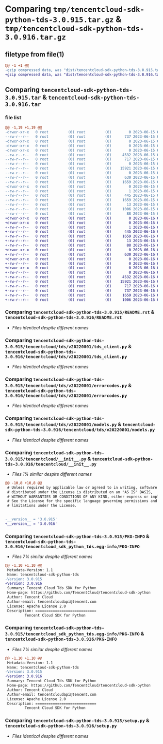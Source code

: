 # Comparing `tmp/tencentcloud-sdk-python-tds-3.0.915.tar.gz` & `tmp/tencentcloud-sdk-python-tds-3.0.916.tar.gz`

## filetype from file(1)

```diff
@@ -1 +1 @@
-gzip compressed data, was "dist/tencentcloud-sdk-python-tds-3.0.915.tar", last modified: Thu Jun 15 00:34:53 2023, max compression
+gzip compressed data, was "dist/tencentcloud-sdk-python-tds-3.0.916.tar", last modified: Fri Jun 16 00:42:42 2023, max compression
```

## Comparing `tencentcloud-sdk-python-tds-3.0.915.tar` & `tencentcloud-sdk-python-tds-3.0.916.tar`

### file list

```diff
@@ -1,19 +1,19 @@
-drwxr-xr-x   0 root         (0) root         (0)        0 2023-06-15 00:34:53.000000 tencentcloud-sdk-python-tds-3.0.915/
--rw-r--r--   0 root         (0) root         (0)      737 2023-06-15 00:34:53.000000 tencentcloud-sdk-python-tds-3.0.915/README.rst
-drwxr-xr-x   0 root         (0) root         (0)        0 2023-06-15 00:34:53.000000 tencentcloud-sdk-python-tds-3.0.915/tencentcloud/
-drwxr-xr-x   0 root         (0) root         (0)        0 2023-06-15 00:34:53.000000 tencentcloud-sdk-python-tds-3.0.915/tencentcloud/tds/
-drwxr-xr-x   0 root         (0) root         (0)        0 2023-06-15 00:34:53.000000 tencentcloud-sdk-python-tds-3.0.915/tencentcloud/tds/v20220801/
--rw-r--r--   0 root         (0) root         (0)     4532 2023-06-15 00:34:53.000000 tencentcloud-sdk-python-tds-3.0.915/tencentcloud/tds/v20220801/tds_client.py
--rw-r--r--   0 root         (0) root         (0)      717 2023-06-15 00:34:53.000000 tencentcloud-sdk-python-tds-3.0.915/tencentcloud/tds/v20220801/errorcodes.py
--rw-r--r--   0 root         (0) root         (0)        0 2023-06-15 00:34:53.000000 tencentcloud-sdk-python-tds-3.0.915/tencentcloud/tds/v20220801/__init__.py
--rw-r--r--   0 root         (0) root         (0)    15921 2023-06-15 00:34:53.000000 tencentcloud-sdk-python-tds-3.0.915/tencentcloud/tds/v20220801/models.py
--rw-r--r--   0 root         (0) root         (0)        0 2023-06-15 00:34:53.000000 tencentcloud-sdk-python-tds-3.0.915/tencentcloud/tds/__init__.py
--rw-r--r--   0 root         (0) root         (0)      630 2023-06-15 00:34:53.000000 tencentcloud-sdk-python-tds-3.0.915/tencentcloud/__init__.py
--rw-r--r--   0 root         (0) root         (0)     1659 2023-06-15 00:34:53.000000 tencentcloud-sdk-python-tds-3.0.915/PKG-INFO
-drwxr-xr-x   0 root         (0) root         (0)        0 2023-06-15 00:34:53.000000 tencentcloud-sdk-python-tds-3.0.915/tencentcloud_sdk_python_tds.egg-info/
--rw-r--r--   0 root         (0) root         (0)        1 2023-06-15 00:34:53.000000 tencentcloud-sdk-python-tds-3.0.915/tencentcloud_sdk_python_tds.egg-info/dependency_links.txt
--rw-r--r--   0 root         (0) root         (0)      445 2023-06-15 00:34:53.000000 tencentcloud-sdk-python-tds-3.0.915/tencentcloud_sdk_python_tds.egg-info/SOURCES.txt
--rw-r--r--   0 root         (0) root         (0)     1659 2023-06-15 00:34:53.000000 tencentcloud-sdk-python-tds-3.0.915/tencentcloud_sdk_python_tds.egg-info/PKG-INFO
--rw-r--r--   0 root         (0) root         (0)       13 2023-06-15 00:34:53.000000 tencentcloud-sdk-python-tds-3.0.915/tencentcloud_sdk_python_tds.egg-info/top_level.txt
--rw-r--r--   0 root         (0) root         (0)     1006 2023-06-15 00:34:53.000000 tencentcloud-sdk-python-tds-3.0.915/setup.py
--rw-r--r--   0 root         (0) root         (0)       88 2023-06-15 00:34:53.000000 tencentcloud-sdk-python-tds-3.0.915/setup.cfg
+drwxr-xr-x   0 root         (0) root         (0)        0 2023-06-16 00:42:42.000000 tencentcloud-sdk-python-tds-3.0.916/
+drwxr-xr-x   0 root         (0) root         (0)        0 2023-06-16 00:42:42.000000 tencentcloud-sdk-python-tds-3.0.916/tencentcloud_sdk_python_tds.egg-info/
+-rw-r--r--   0 root         (0) root         (0)        1 2023-06-16 00:42:42.000000 tencentcloud-sdk-python-tds-3.0.916/tencentcloud_sdk_python_tds.egg-info/dependency_links.txt
+-rw-r--r--   0 root         (0) root         (0)      445 2023-06-16 00:42:42.000000 tencentcloud-sdk-python-tds-3.0.916/tencentcloud_sdk_python_tds.egg-info/SOURCES.txt
+-rw-r--r--   0 root         (0) root         (0)     1659 2023-06-16 00:42:42.000000 tencentcloud-sdk-python-tds-3.0.916/tencentcloud_sdk_python_tds.egg-info/PKG-INFO
+-rw-r--r--   0 root         (0) root         (0)       13 2023-06-16 00:42:42.000000 tencentcloud-sdk-python-tds-3.0.916/tencentcloud_sdk_python_tds.egg-info/top_level.txt
+-rw-r--r--   0 root         (0) root         (0)       88 2023-06-16 00:42:42.000000 tencentcloud-sdk-python-tds-3.0.916/setup.cfg
+drwxr-xr-x   0 root         (0) root         (0)        0 2023-06-16 00:42:42.000000 tencentcloud-sdk-python-tds-3.0.916/tencentcloud/
+-rw-r--r--   0 root         (0) root         (0)      630 2023-06-16 00:42:42.000000 tencentcloud-sdk-python-tds-3.0.916/tencentcloud/__init__.py
+drwxr-xr-x   0 root         (0) root         (0)        0 2023-06-16 00:42:42.000000 tencentcloud-sdk-python-tds-3.0.916/tencentcloud/tds/
+-rw-r--r--   0 root         (0) root         (0)        0 2023-06-16 00:42:42.000000 tencentcloud-sdk-python-tds-3.0.916/tencentcloud/tds/__init__.py
+drwxr-xr-x   0 root         (0) root         (0)        0 2023-06-16 00:42:42.000000 tencentcloud-sdk-python-tds-3.0.916/tencentcloud/tds/v20220801/
+-rw-r--r--   0 root         (0) root         (0)        0 2023-06-16 00:42:42.000000 tencentcloud-sdk-python-tds-3.0.916/tencentcloud/tds/v20220801/__init__.py
+-rw-r--r--   0 root         (0) root         (0)     4532 2023-06-16 00:42:42.000000 tencentcloud-sdk-python-tds-3.0.916/tencentcloud/tds/v20220801/tds_client.py
+-rw-r--r--   0 root         (0) root         (0)    15921 2023-06-16 00:42:42.000000 tencentcloud-sdk-python-tds-3.0.916/tencentcloud/tds/v20220801/models.py
+-rw-r--r--   0 root         (0) root         (0)      717 2023-06-16 00:42:42.000000 tencentcloud-sdk-python-tds-3.0.916/tencentcloud/tds/v20220801/errorcodes.py
+-rw-r--r--   0 root         (0) root         (0)      737 2023-06-16 00:42:42.000000 tencentcloud-sdk-python-tds-3.0.916/README.rst
+-rw-r--r--   0 root         (0) root         (0)     1659 2023-06-16 00:42:42.000000 tencentcloud-sdk-python-tds-3.0.916/PKG-INFO
+-rw-r--r--   0 root         (0) root         (0)     1006 2023-06-16 00:42:42.000000 tencentcloud-sdk-python-tds-3.0.916/setup.py
```

### Comparing `tencentcloud-sdk-python-tds-3.0.915/README.rst` & `tencentcloud-sdk-python-tds-3.0.916/README.rst`

 * *Files identical despite different names*

### Comparing `tencentcloud-sdk-python-tds-3.0.915/tencentcloud/tds/v20220801/tds_client.py` & `tencentcloud-sdk-python-tds-3.0.916/tencentcloud/tds/v20220801/tds_client.py`

 * *Files identical despite different names*

### Comparing `tencentcloud-sdk-python-tds-3.0.915/tencentcloud/tds/v20220801/errorcodes.py` & `tencentcloud-sdk-python-tds-3.0.916/tencentcloud/tds/v20220801/errorcodes.py`

 * *Files identical despite different names*

### Comparing `tencentcloud-sdk-python-tds-3.0.915/tencentcloud/tds/v20220801/models.py` & `tencentcloud-sdk-python-tds-3.0.916/tencentcloud/tds/v20220801/models.py`

 * *Files identical despite different names*

### Comparing `tencentcloud-sdk-python-tds-3.0.915/tencentcloud/__init__.py` & `tencentcloud-sdk-python-tds-3.0.916/tencentcloud/__init__.py`

 * *Files 1% similar despite different names*

```diff
@@ -10,8 +10,8 @@
 # Unless required by applicable law or agreed to in writing, software
 # distributed under the License is distributed on an "AS IS" BASIS,
 # WITHOUT WARRANTIES OR CONDITIONS OF ANY KIND, either express or implied.
 # See the License for the specific language governing permissions and
 # limitations under the License.
 
 
-__version__ = '3.0.915'
+__version__ = '3.0.916'
```

### Comparing `tencentcloud-sdk-python-tds-3.0.915/PKG-INFO` & `tencentcloud-sdk-python-tds-3.0.916/tencentcloud_sdk_python_tds.egg-info/PKG-INFO`

 * *Files 7% similar despite different names*

```diff
@@ -1,10 +1,10 @@
 Metadata-Version: 1.1
 Name: tencentcloud-sdk-python-tds
-Version: 3.0.915
+Version: 3.0.916
 Summary: Tencent Cloud Tds SDK for Python
 Home-page: https://github.com/TencentCloud/tencentcloud-sdk-python
 Author: Tencent Cloud
 Author-email: tencentcloudapi@tencent.com
 License: Apache License 2.0
 Description: ============================
         Tencent Cloud SDK for Python
```

### Comparing `tencentcloud-sdk-python-tds-3.0.915/tencentcloud_sdk_python_tds.egg-info/PKG-INFO` & `tencentcloud-sdk-python-tds-3.0.916/PKG-INFO`

 * *Files 7% similar despite different names*

```diff
@@ -1,10 +1,10 @@
 Metadata-Version: 1.1
 Name: tencentcloud-sdk-python-tds
-Version: 3.0.915
+Version: 3.0.916
 Summary: Tencent Cloud Tds SDK for Python
 Home-page: https://github.com/TencentCloud/tencentcloud-sdk-python
 Author: Tencent Cloud
 Author-email: tencentcloudapi@tencent.com
 License: Apache License 2.0
 Description: ============================
         Tencent Cloud SDK for Python
```

### Comparing `tencentcloud-sdk-python-tds-3.0.915/setup.py` & `tencentcloud-sdk-python-tds-3.0.916/setup.py`

 * *Files identical despite different names*

